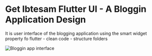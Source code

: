 # Get Ibtesam Flutter UI - A Bloggin Application Design
It is user interface of the blogging application using the smart widget property fo flutter - clean code - structure folders

![Bloggin app interface](https://user-images.githubusercontent.com/111435568/186008473-f4cfe8d2-d772-48ef-89d0-bb624283fe36.png)
